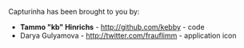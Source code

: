 Capturinha has been brought to you by:

* **Tammo "kb" Hinrichs** - http://github.com/kebby - code
* Darya Gulyamova - http://twitter.com/frauflimm - application icon

